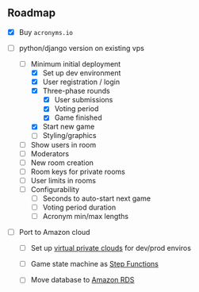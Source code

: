 ## Roadmap

- [x] Buy `acronyms.io`

- [ ] python/django version on existing vps
  - [ ] Minimum initial deployment
    - [x] Set up dev environment
    - [x] User registration / login
    - [x] Three-phase rounds
      - [x] User submissions
      - [x] Voting period
      - [x] Game finished
    - [x] Start new game
    - [ ] Styling/graphics
  - [ ] Show users in room
  - [ ] Moderators
  - [ ] New room creation
  - [ ] Room keys for private rooms
  - [ ] User limits in rooms
  - [ ] Configurability
    - [ ] Seconds to auto-start next game
    - [ ] Voting period duration
    - [ ] Acronym min/max lengths

- [ ] Port to Amazon cloud
  - [ ] Set up [virtual private clouds](https://docs.aws.amazon.com/vpc/latest/userguide/what-is-amazon-vpc.html) for dev/prod enviros
  - [ ] Game state machine as [Step Functions](https://aws.amazon.com/step-functions/)
  - [ ] Move database to [Amazon RDS](https://aws.amazon.com/rds/)

